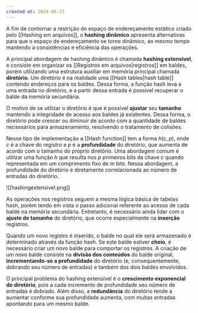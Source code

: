 ```yaml
---
created-at: 2024-05-17
---
```


A fim de contornar a restrição do espaço de endereçamento estático criado pelo [[Hashing em arquivos]], o **hashing dinâmico** apresenta alternativas para que o espaço de endereçamento se torne dinâmico, ao mesmo tempo mantendo a consistências e eficiência das operações.

A principal abordagem de hashing dinâmico é chamada **hashing extensível**, e consiste em organizar os [[Registros em arquivos|registros]] em baldes, porém utilizando uma estrutura auxiliar em memória principal chamada **diretório**. Um diretório é na realidade uma [[Hash tables|hash table]] contendo endereços para os baldes. Dessa forma, a função hash leva a uma entrada no diretório, e a partir dessa entrada é possível recuperar o balde da memória secundária.

O motivo de se utilizar o diretório é que é possível **ajustar** seu **tamanho** mantendo a integridade de acesso aos baldes já existentes. Dessa forma, o diretório pode crescer ou diminuir de acordo com a quantidade de baldes necessários para armazenamento, resolvendo o tratamento de colisões.

Nesse tipo de implementação a [[Hash function]] tem a forma $h(c, p)$, onde $c$ é a chave do registro e $p$ é a **profundidade** do diretório, que aumenta de acordo com o tamanho do próprio diretório. Uma abordagem comum é utilizar uma função $h$ que resulta nos $p$ primeiros bits da chave $c$ quando representada em um comprimento fixo de $m$ bits. Nessa abordagem, a profundidade do diretório é diretamente correlacionada ao número de entradas do diretório.

![[hashingextensivel.png]]

As operações nos registros seguem a mesma lógica básica de tabelas hash, porém tendo em vista o passo adicional referente ao acesso de cada balde na memória secundária. Entretanto, é necessário ainda lidar com o **ajuste de tamanho** do diretório, que ocorre especialmente na **inserção** registros.

Quando um novo registro é inserido, o balde no qual ele será armazenado é determinado através da função hash. Se este balde estiver **cheio**, é necessário criar um novo balde para comportar os registros. A criação de um novo balde consiste na **divisão dos conteúdos** do balde original, **incrementando-se a profundidade** do diretório (e, consequentemente, dobrando seu número de entradas) e também dos dois baldes envolvidos.

O principal problema do hashing extensível é o **crescimento exponencial do diretório**, pois a cada incremento de profundidade seu número de entradas é dobrado. Além disso, a **redundância** do diretório tende a aumentar conforme sua profundidade aumenta, com muitas entradas apontando para um mesmo balde.